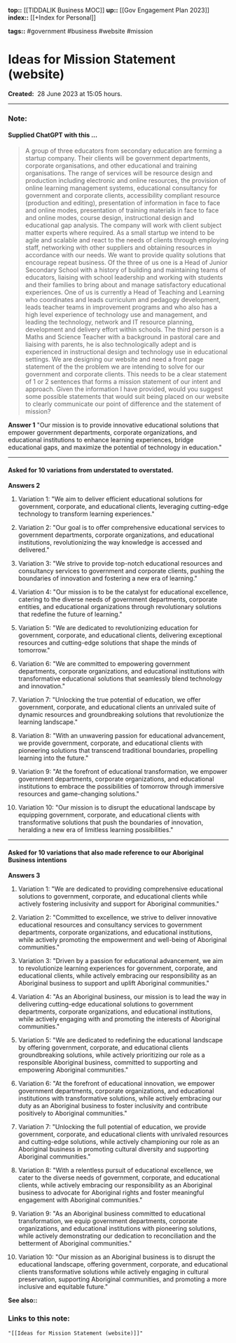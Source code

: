 **top::** [[TIDDALIK Business MOC]]
**up::** [[Gov Engagement Plan 2023]]
**index::** [[+Index for Personal]]
 

**tags::** #government #business #website #mission

# Ideas for Mission Statement (website)

**Created:**  28 June 2023 at  15:05 hours.

___
### Note:
#### Supplied ChatGPT with this ...

> A group of three educators from secondary education are forming a startup company. Their clients will be government departments, corporate organisations, and other educational and training organisations. The range of services will be resource design and production including electronic and online resources, the provision of online learning management systems, educational consultancy for government and corporate clients, accessibility compliant resource (production and editing), presentation of information in face to face and online modes, presentation of training materials in face to face and online modes, course design, instructional design and educational gap analysis. The company will work with client subject matter experts where required. As a small startup we intend to be agile and scalable and react to the needs of clients through employing staff, networking with other suppliers and obtaining resources in accordance with our needs. We want to provide quality solutions that encourage repeat business. Of the three of us one is a Head of Junior Secondary School with a history of building and maintaining teams of educators, liaising with school leadership and working with students and their families to bring about and manage satisfactory educational experiences. One of us is currently a Head of Teaching and Learning who coordinates and leads curriculum and pedagogy development, leads teacher teams in improvement programs and who also has a high level experience of technology use and management, and leading the technology, network and IT resource planning, development and delivery effort within schools. The third person is a Maths and Science Teacher with a background in pastoral care and liaising with parents, he is also technologically adept and is experienced in instructional design and technology use in educational settings. We are designing our website and need a front page statement of the the problem we are intending to solve for our government and corporate clients. This needs to be a clear statement of 1 or 2 sentences that forms a mission statement of our intent and approach. Given the information I have provided, would you suggest some possible statements that would suit being placed on our website to clearly communicate our point of difference and the statement of mission?

**Answer 1**
"Our mission is to provide innovative educational solutions that empower government departments, corporate organizations, and educational institutions to enhance learning experiences, bridge educational gaps, and maximize the potential of technology in education."

---

#### Asked for 10 variations from understated to overstated.

**Answers 2**
1. Variation 1:
"We aim to deliver efficient educational solutions for government, corporate, and educational clients, leveraging cutting-edge technology to transform learning experiences."

2. Variation 2:
"Our goal is to offer comprehensive educational services to government departments, corporate organizations, and educational institutions, revolutionizing the way knowledge is accessed and delivered."

3. Variation 3:
"We strive to provide top-notch educational resources and consultancy services to government and corporate clients, pushing the boundaries of innovation and fostering a new era of learning."

4. Variation 4:
"Our mission is to be the catalyst for educational excellence, catering to the diverse needs of government departments, corporate entities, and educational organizations through revolutionary solutions that redefine the future of learning."

5. Variation 5:
"We are dedicated to revolutionizing education for government, corporate, and educational clients, delivering exceptional resources and cutting-edge solutions that shape the minds of tomorrow."

6. Variation 6:
"We are committed to empowering government departments, corporate organizations, and educational institutions with transformative educational solutions that seamlessly blend technology and innovation."

7. Variation 7:
"Unlocking the true potential of education, we offer government, corporate, and educational clients an unrivaled suite of dynamic resources and groundbreaking solutions that revolutionize the learning landscape."

8. Variation 8:
"With an unwavering passion for educational advancement, we provide government, corporate, and educational clients with pioneering solutions that transcend traditional boundaries, propelling learning into the future."

9. Variation 9:
"At the forefront of educational transformation, we empower government departments, corporate organizations, and educational institutions to embrace the possibilities of tomorrow through immersive resources and game-changing solutions."

10. Variation 10:
"Our mission is to disrupt the educational landscape by equipping government, corporate, and educational clients with transformative solutions that push the boundaries of innovation, heralding a new era of limitless learning possibilities."

---

#### Asked for 10 variations that also made reference to our Aboriginal Business intentions

**Answers 3**
1. Variation 1:
"We are dedicated to providing comprehensive educational solutions to government, corporate, and educational clients while actively fostering inclusivity and support for Aboriginal communities."

2. Variation 2:
"Committed to excellence, we strive to deliver innovative educational resources and consultancy services to government departments, corporate organizations, and educational institutions, while actively promoting the empowerment and well-being of Aboriginal communities."

3. Variation 3:
"Driven by a passion for educational advancement, we aim to revolutionize learning experiences for government, corporate, and educational clients, while actively embracing our responsibility as an Aboriginal business to support and uplift Aboriginal communities."

4. Variation 4:
"As an Aboriginal business, our mission is to lead the way in delivering cutting-edge educational solutions to government departments, corporate organizations, and educational institutions, while actively engaging with and promoting the interests of Aboriginal communities."

5. Variation 5:
"We are dedicated to redefining the educational landscape by offering government, corporate, and educational clients groundbreaking solutions, while actively prioritizing our role as a responsible Aboriginal business, committed to supporting and empowering Aboriginal communities."

6. Variation 6:
"At the forefront of educational innovation, we empower government departments, corporate organizations, and educational institutions with transformative solutions, while actively embracing our duty as an Aboriginal business to foster inclusivity and contribute positively to Aboriginal communities."

7. Variation 7:
"Unlocking the full potential of education, we provide government, corporate, and educational clients with unrivaled resources and cutting-edge solutions, while actively championing our role as an Aboriginal business in promoting cultural diversity and supporting Aboriginal communities."

8. Variation 8:
"With a relentless pursuit of educational excellence, we cater to the diverse needs of government, corporate, and educational clients, while actively embracing our responsibility as an Aboriginal business to advocate for Aboriginal rights and foster meaningful engagement with Aboriginal communities."

9. Variation 9:
"As an Aboriginal business committed to educational transformation, we equip government departments, corporate organizations, and educational institutions with pioneering solutions, while actively demonstrating our dedication to reconciliation and the betterment of Aboriginal communities."

10. Variation 10:
"Our mission as an Aboriginal business is to disrupt the educational landscape, offering government, corporate, and educational clients transformative solutions while actively engaging in cultural preservation, supporting Aboriginal communities, and promoting a more inclusive and equitable future."


**See also::** 

### Links to this note:
```query
"[[Ideas for Mission Statement (website)]]"
```

